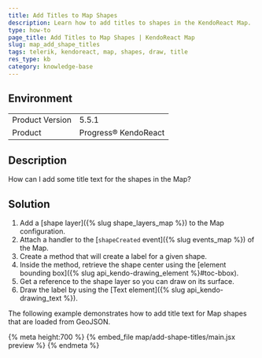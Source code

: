 ```yaml
---
title: Add Titles to Map Shapes
description: Learn how to add titles to shapes in the KendoReact Map.
type: how-to
page_title: Add Titles to Map Shapes | KendoReact Map
slug: map_add_shape_titles
tags: telerik, kendoreact, map, shapes, draw, title
res_type: kb
category: knowledge-base
---
```


## Environment

<table>
    <tbody>
	    <tr>
	    	<td>Product Version</td>
	    	<td>5.5.1</td>
	    </tr>
	    <tr>
	    	<td>Product</td>
	    	<td>Progress® KendoReact</td>
	    </tr>
    </tbody>
</table>

## Description

How can I add some title text for the shapes in the Map?

## Solution

1. Add a [shape layer]({% slug shape_layers_map %}) to the Map configuration.
1. Attach a handler to the [`shapeCreated` event]({% slug events_map %}) of the Map.
1. Create a method that will create a label for a given shape.
1. Inside the method, retrieve the shape center using the [element bounding box]({% slug api_kendo-drawing_element %}#toc-bbox).
1. Get a reference to the shape layer so you can draw on its surface.
1. Draw the label by using the [Text element]({% slug api_kendo-drawing_text %}).

The following example demonstrates how to add title text for Map shapes that are loaded from GeoJSON.

{% meta height:700 %}
{% embed_file map/add-shape-titles/main.jsx preview %}
{% endmeta %}
